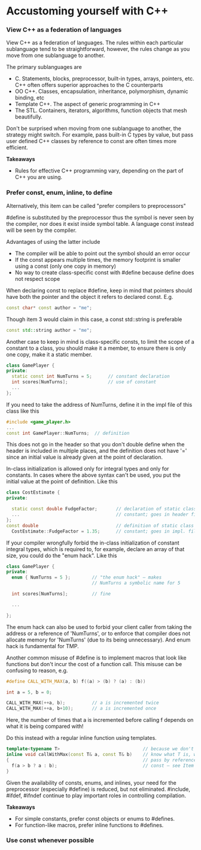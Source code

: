 # Accustoming yourself with C++

### View C++ as a federation of languages

View C++ as a federation of languages.
The rules within each particular sublanguage tend to be straightforward, however, the rules change as you move from one sublanguage to another.

The primary sublanguages are
* C. Statements, blocks, preprocessor, built-in types, arrays, pointers, etc. C++ often offers superior approaches to the C counterparts
* OO C++. Classes, encapsulation, inheritance, polymorphism, dynamic binding, etc
* Template C++. The aspect of generic programming in C++
* The STL. Containers, iterators, algorithms, function objects that mesh beautifully.

Don't be surprised when moving from one sublanguage to another, the strategy might switch.
For example, pass built-in C types by value, but pass user defined C++ classes by reference to const are often times more efficient.

**Takeaways**
* Rules for effective C++ programming vary, depending on the part of C++ you are using.

### Prefer const, enum, inline, to define

Alternatively, this item can be called "prefer compilers to preprocessors"

\#define is substituted by the preprocessor thus the symbol is never seen by the compiler, nor does it exist inside symbol table.
A language const instead will be seen by the compiler.

Advantages of using the latter include
* The compiler will be able to point out the symbol should an error occur
* If the const appears multiple times, the memory footprint is smaller using a const (only one copy in memory)
* No way to create class-specific const with \#define because define does not respect scope

When declaring const to replace \#define, keep in mind that pointers should have both the pointer and the object it refers to declared const. E.g.
```cpp
const char* const author = "me";
```
Though item 3 would claim in this case, a const std::string is preferable
```cpp
const std::string author = "me";
```

Another case to keep in mind is class-specific consts, to limit the scope of a constant to a class, you should make it a member, to ensure there is only one copy, make it a static member.
```cpp
class GamePlayer {
private:
  static const int NumTurns = 5;      // constant declaration
  int scores[NumTurns];               // use of constant
  ...
};
```
If you need to take the address of NumTurns, define it in the impl file of this class like this
```cpp
#include <game_player.h>
...
const int GamePlayer::NumTurns;  // definition
```
This does not go in the header so that you don't double define when the header is included in multiple places, and the definition does not have '=' since an initial value is already given at the point of declaration.

In-class initialization is allowed only for integral types and only for constants.
In cases where the above syntax can't be used, you put the initial value at the point of definition. Like this
```cpp
class CostEstimate {
private:

  static const double FudgeFactor;       // declaration of static class
  ...                                    // constant; goes in header file
};
const double                             // definition of static class
  CostEstimate::FudgeFactor = 1.35;      // constant; goes in impl. file
```

If your compiler wrongfully forbid the in-class initialization of constant integral types, which is required to, for example, declare an array of that size, you could do the "enum hack". Like this
```cpp
class GamePlayer {
private:
  enum { NumTurns = 5 };        // "the enum hack" — makes
                                // NumTurns a symbolic name for 5

  int scores[NumTurns];         // fine

  ...

};
```
The enum hack can also be used to forbid your client caller from taking the address or a reference of 'NumTurns', or to enforce that compiler does not allocate memory for 'NumTurns' (due to its being unnecessary).
And enum hack is fundamental for TMP.

Another common misuse of \#define is to implement macros that look like functions but don't incur the cost of a function call.
This misuse can be confusing to reason, e.g.
```cpp
#define CALL_WITH_MAX(a, b) f((a) > (b) ? (a) : (b))

int a = 5, b = 0;

CALL_WITH_MAX(++a, b);          // a is incremented twice
CALL_WITH_MAX(++a, b+10);       // a is incremented once
```
Here, the number of times that a is incremented before calling f depends on what it is being compared with!

Do this instead with a regular inline function using templates.
```cpp
template<typename T>                               // because we don't
inline void callWithMax(const T& a, const T& b)    // know what T is, we
{                                                  // pass by reference-to-
  f(a > b ? a : b);                                // const — see Item 20
}
```

Given the availability of consts, enums, and inlines, your need for the preprocessor (especially \#define) is reduced, but not eliminated.
\#include, \#ifdef, \#ifndef continue to play important roles in controlling compilation.

**Takeaways**
* For simple constants, prefer const objects or enums to #defines.
* For function-like macros, prefer inline functions to #defines.

### Use const whenever possible

